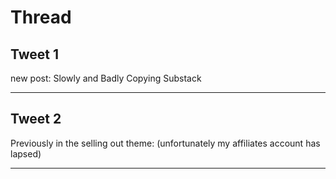 # Thread

## Tweet 1

new post: Slowly and Badly Copying Substack

---

## Tweet 2

Previously in the selling out theme: (unfortunately my affiliates account has lapsed)

---


